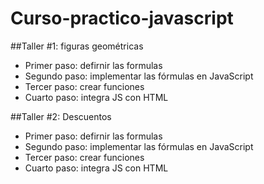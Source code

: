 # Curso-practico-javascript

##Taller #1: figuras geométricas

- Primer paso: defirnir las formulas
- Segundo paso: implementar las fórmulas en JavaScript
- Tercer paso: crear funciones
- Cuarto paso: integra JS con HTML

##Taller #2: Descuentos

- Primer paso: defirnir las formulas
- Segundo paso: implementar las fórmulas en JavaScript
- Tercer paso: crear funciones
- Cuarto paso: integra JS con HTML
